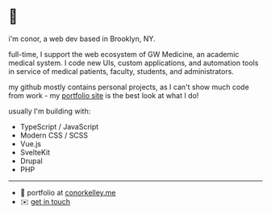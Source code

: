 # 🦧
i'm conor, a web dev based in Brooklyn, NY.

full-time, I support the web ecosystem of GW Medicine, an academic medical system. I code new UIs, custom applications, and automation tools in service of medical patients, faculty, students, and administrators.

my github mostly contains personal projects, as I can't show much code from work - my [portfolio site](https://conorkelley.me) is the best look at what I do!

usually I'm building with:
* TypeScript / JavaScript
* Modern CSS / SCSS
* Vue.js
* SvelteKit
* Drupal
* PHP

---
* 💼 portfolio at [conorkelley.me](https://conorkelley.me)
* ✉️ [get in touch](mailto:cfk102@gmail.com)
